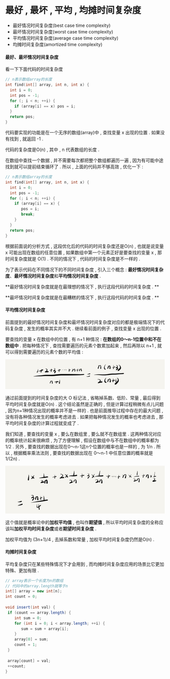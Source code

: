 # 最好 , 最坏 , 平均 , 均摊时间复杂度

* 最好情况时间复杂度\(best case time complexity\)
* 最坏情况时间复杂度\(worst case time complexity\)
* 平均情况时间复杂度\(average case time complexity\)
* 均摊时间复杂度\(amortized time complexity\)

#### 最好、最坏情况时间复杂度

看一下下面代码的时间复杂度

```cpp
// n表示数组array的长度
int find(int[] array, int n, int x) {
  int i = 0;
  int pos = -1;
  for (; i < n; ++i) {
    if (array[i] == x) pos = i;
  }
  return pos;
}
```

代码要实现的功能是在一个无序的数组\(array\)中 , 查找变量 x 出现的位置 . 如果没有找到 , 就返回 -1 .

代码的复杂度是O\(n\) , 其中 , n 代表数组的长度 .

在数组中查找一个数据 , 并不需要每次都把整个数组都遍历一遍 , 因为有可能中途找到就可以提前结束循环了 . 所以 , 上面的代码并不够高效 , 优化一下 :

```cpp
// n表示数组array的长度
int find(int[] array, int n, int x) {
  int i = 0;
  int pos = -1;
  for (; i < n; ++i) {
    if (array[i] == x) {
       pos = i;
       break;
    }
  }
  return pos;
}
```

根据前面说的分析方式 , 这段优化后的代码的时间复杂度还是O\(n\) , 也就是说变量 x 可能出现在数组的任意位置 , 如果数组中第一个元素正好是要查找的变量 x , 那时间复杂度就是 O\(1\) . 不同的情况下 , 代码的时间复杂度是不一样的 .

为了表示代码在不同情况下的不同时间复杂度 , 引入三个概念 : **最好情况时间复杂度**、**最坏情况时间复杂度**和**平均情况时间复杂度** .

**最好情况时间复杂度就是在最理想的情况下 , 执行这段代码的时间复杂度 . **

**最坏情况时间复杂度就是在最糟糕的情况下 , 执行这段代码的时间复杂度 . **

#### 平均情况时间复杂度

前面提到的最好情况时间复杂度和最坏情况时间复杂度对应的都是极端情况下的代码复杂度 , 发生的概率其实并不大 . 继续看前面的例子 , 查找变量 x 出现的位置 .

要查找的变量 x 在数组中的位置 , 有 n+1 种情况 : **在数组的0～n-1位置中和不在数组中** . 把每种情况下 , 查找需要遍历的元素个数累加起来 , 然后再除以 n+1 , 就可以得到需要遍历的元素个数的平均值 :

![](/assets/pingjunzhijisuan.png)

通过前面提到的时间复杂度的大 O 标记法 , 省略掉系数、低阶、常量 , 最后得到平均时间复杂度就是O\(n\) . 这个结论虽然是正确的 , 但是计算过程稍微有点儿问题 , 因为n+1种情况出现的概率并不是一样的 . 也是前面推导过程中存在的最大问题 , 没有将各种情况发生的概率考虑进去 . 如果把每种情况发生的概率也考虑进去 , 那平均时间复杂度的计算过程就变成了 .

我们知道 , 要查找的变量 x , 要么在数组里 , 要么就不在数组里 . 这两种情况对应的概率统计起来很麻烦 , 为了方便理解 , 假设在数组中与不在数组中的概率都为1/2 . 另外 , 要查找的数据出现在0～n-1这n个位置的概率也是一样的 , 为 1/n . 所以 , 根据概率乘法法则 , 要查找的数据出现在 0～n-1 中任意位置的概率就是 1/\(2n\) .

![](/assets/pingjunshijianfuzadu.png)

这个值就是概率论中的**加权平均值** , 也叫作**期望值** , 所以平均时间复杂度的全称应该叫**加权平均时间复杂度**或者**期望时间复杂度** .

加权平均值为 \(3n+1\)/4 , 去掉系数和常量 , 加权平均时间复杂度仍然是O\(n\) .

#### 均摊时间复杂度

平均复杂度只在某些特殊情况下才会用到 , 而均摊时间复杂度应用的场景比它更加特殊、更加有限 .

```java
// array表示一个长度为n的数组
// 代码中的array.length就等于n
int[] array = new int[n];
int count = 0;

void insert(int val) {
 if (count == array.length) {
    int sum = 0;
    for (int i = 0; i < array.length; ++i) {
       sum = sum + array[i];
    }
    array[0] = sum;
    count = 1;
 }

 array[count] = val;
 ++count;
}
```



